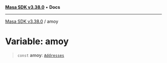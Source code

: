 [**Masa SDK v3.38.0**](../README.md) • **Docs**

***

[Masa SDK v3.38.0](../globals.md) / amoy

# Variable: amoy

> `const` **amoy**: [`Addresses`](../interfaces/Addresses.md)
